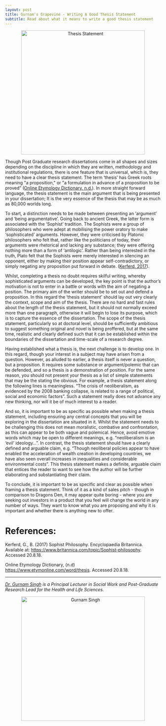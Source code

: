 ```yaml
---
layout: post
title: Gurnam's Grapevine - Writing A Good Thesis Statement
subtitle: Read about what it means to write a good thesis statement
---
```


<center>
  <img src="https://upload.wikimedia.org/wikipedia/commons/8/88/Typeface-thesis.jpg" alt="Thesis Statement" width = "400" />
</center>



Though Post Graduate research dissertations come in all shapes and sizes depending on the discipline in which they are written, methodology and institutional regulations, there is one feature that is universal, which is, they need to have a clear thesis statement. The term ‘thesis’ has Greek roots meaning "a proposition," or "a formulation in advance of a proposition to be proved” ([Online Etymology Dictionary, n.d.](https://www.etymonline.com/word/thesis)). In more straight forward language, the thesis statement is the main argument that is being presented in your dissertation; It is the very essence of the thesis that may be as much as 80,000 worlds long.

To start, a distinction needs to be made between presenting an ‘argument’ and ‘being argumentative’. Going back to ancient Greek, the latter form is associated with the ‘Sophist’ tradition. The Sophists were a group of philosophers who were adept at mobilising the power oratory to make ‘sophisticated’ arguments. However, they were criticised by Platonic philosophers who felt that, rather like the politicians of today, their arguments were rhetorical and lacking any substance; they were offering nothing more than a form of ‘antilogic’.  Rather than being interested in the truth, Plato felt that the Sophists were merely interested in silencing an opponent, either by making their position appear self-contradictory, or simply negating any proposition put forward in debate. ([Kerferd, 2017](https://www.britannica.com/topic/Sophist-philosophy)).

Whilst, completing a thesis no doubt requires skilful writing, whereby sophisticated arguments can be developed, the key point is that the author’s motivation is not to enter in a battle or words with the aim of negating a position. The primary aim of the writer should be to set out and defend a proposition. In this regard the ‘thesis statement’ should lay out very clearly the context, scope and aim of the thesis. There are no hard and fast rules about the length of the thesis statement, but it should not normally exceed more than one paragraph, otherwise it will begin to lose its purpose, which is to capture the essence of the dissertation. The scope of the thesis statement, particularly so at doctoral level, should be sufficiently ambitious to suggest something original and novel is being proffered, but at the same time, realistic and clearly defined such that it can be established within the boundaries of the dissertation and time-scale of a research degree.

Having established what a thesis is, the next challenge is to develop one. In this regard, though your interest in a subject may have arisen from a question. However, as alluded to earlier, a thesis itself is never a question, but a proposition. It requires some substance or argument/polemic that can be defended, and so a thesis is a demonstration of position. For the same reason, you should not present your thesis as a list of simple statements that may be the stating the obvious. For example, a thesis statement along the following lines is meaningless. “The crisis of neoliberalism, as evidenced by the 2008 banking collapse, is related to a range of political, social and economic factors”. Such a statement really does not advance any new thinking, nor will it be of much interest to a reader.

And so, it is important to be as specific as possible when making a thesis statement, including ensuring any central concepts that you will be exploring in the dissertation are situated in it. Whilst the statement needs to be challenging this does not mean moralistic, combative and confrontation, as this can appear to be both vague and polemical. Hence, avoid emotive words which may be open to different meanings, e.g. “neoliberalism is an ‘evil’ ideology…”. In contrast, the thesis statement should have a clearly defined and arguable claim, e.g. “Though neoliberal policies appear to have enabled the acceleration of wealth creation in developing countries, we have also seen overall increases in inequalities and considerable environmental costs”. This thesis statement makes a definite, arguable claim that entices the reader to want to see how the author will be further elaborating and substantiating their claim.

To conclude, it is important to be as specific and clear as possible when framing a thesis statement. Think of it as a kind of sales pitch - though in comparison to Dragons Den, it may appear quite boring - where you are seeking out investors in a product that you feel will change the world in any number of ways. They want to know what you are proposing and why it is important and whether there is anything new to offer.

# References:

Kerferd, G., B. (2017) Sophist Philosophy. Encyclopaedia Britannica. Available at:  https://www.britannica.com/topic/Sophist-philosophy. Accessed 20.8.18.

Online Etymology Dictionary, (n.d)  https://www.etymonline.com/word/thesis. Accessed 20.8.18.

---

*[Dr. Gurnam Singh](http://www.coventry.ac.uk/research/research-directories/researchers/gurnam-singh/) is a Principal Lecturer in Social Work and Post-Graduate Research Lead for the Health and Life Sciences.*

<center>
  <img src="{{ site.baseurl }}/img/Gurnam.png" alt="Gurnam Singh" width = "400" />
</center>
